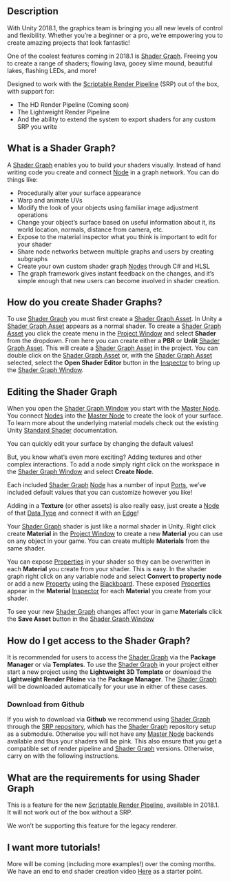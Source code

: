 ## Description

With Unity 2018.1, the graphics team is bringing you all new levels of control and flexibility. Whether you’re a beginner or a pro, we’re empowering you to create amazing projects that look fantastic!

One of the coolest features coming in 2018.1 is [Shader Graph](https://github.com/Unity-Technologies/ShaderGraph/wiki/Shader-Graph). Freeing you to create a range of shaders; flowing lava, gooey slime mound, beautiful lakes, flashing LEDs, and more!

Designed to work with the [Scriptable Render Pipeline](https://forum.unity.com/threads/feedback-wanted-scriptable-render-pipelines.470095/) (SRP) out of the box, with support for:
- The HD Render Pipeline (Coming soon)
- The Lightweight Render Pipeline
- And the ability to extend the system to export shaders for any custom SRP you write

## What is a Shader Graph?

A [Shader Graph](https://github.com/Unity-Technologies/ShaderGraph/wiki/Shader-Graph) enables you to build your shaders visually. Instead of hand writing code you create and connect [Node](https://github.com/Unity-Technologies/ShaderGraph/wiki/Node) in a graph network. You can do things like:

- Procedurally alter your surface appearance
- Warp and animate UVs
- Modify the look of your objects using familiar image adjustment operations
- Change your object’s surface based on useful information about it, its world location, normals, distance from camera, etc.
- Expose to the material inspector what you think is important to edit for your shader
- Share node networks between multiple graphs and users by creating subgraphs
- Create your own custom shader graph [Nodes](https://github.com/Unity-Technologies/ShaderGraph/wiki/Node) through C# and HLSL
- The graph framework gives instant feedback on the changes, and it’s simple enough that new users can become involved in shader creation.

## How do you create Shader Graphs?

To use [Shader Graph](https://github.com/Unity-Technologies/ShaderGraph/wiki/Shader-Graph) you must first create a [Shader Graph Asset](https://github.com/Unity-Technologies/ShaderGraph/wiki/Shader-Graph-Asset). In Unity a [Shader Graph Asset](https://github.com/Unity-Technologies/ShaderGraph/wiki/Shader-Graph-Asset) appears as a normal shader. To create a [Shader Graph Asset](https://github.com/Unity-Technologies/ShaderGraph/wiki/Shader-Graph-Asset) you click the create menu in the [Project Window](https://docs.unity3d.com/Manual/ProjectView.html) and select **Shader** from the dropdown. From here you can create either a **PBR** or **Unlit** [Shader Graph Asset](https://github.com/Unity-Technologies/ShaderGraph/wiki/Shader-Graph-Asset). This will create a [Shader Graph Asset](https://github.com/Unity-Technologies/ShaderGraph/wiki/Shader-Graph-Asset) in the project. You can double click on the [Shader Graph Asset](https://github.com/Unity-Technologies/ShaderGraph/wiki/Shader-Graph-Asset) or, with the [Shader Graph Asset](https://github.com/Unity-Technologies/ShaderGraph/wiki/Shader-Graph-Asset) selected, select the **Open Shader Editor** button in the [Inspector](https://docs.unity3d.com/Manual/UsingTheInspector.html) to bring up the [Shader Graph Window](https://github.com/Unity-Technologies/ShaderGraph/wiki/Shader-Graph-Window).

## Editing the Shader Graph

When you open the [Shader Graph Window](https://github.com/Unity-Technologies/ShaderGraph/wiki/Shader-Graph-Window) you start with the [Master Node](https://github.com/Unity-Technologies/ShaderGraph/wiki/Master-Node). You connect [Nodes](https://github.com/Unity-Technologies/ShaderGraph/wiki/Node) into the [Master Node](https://github.com/Unity-Technologies/ShaderGraph/wiki/Master-Node) to create the look of your surface. To learn more about the underlying material models check out the existing Unity [Standard Shader](https://docs.unity3d.com/Manual/shader-StandardShader.html) documentation.

You can quickly edit your surface by changing the default values!

But, you know what’s even more exciting? Adding textures and other complex interactions. To add a node simply right click on the workspace in the [Shader Graph Window](https://github.com/Unity-Technologies/ShaderGraph/wiki/Shader-Graph-Window) and select **Create Node**.

Each included [Shader Graph](https://github.com/Unity-Technologies/ShaderGraph/wiki/Shader-Graph) [Node](https://github.com/Unity-Technologies/ShaderGraph/wiki/Node) has a number of input [Ports](https://github.com/Unity-Technologies/ShaderGraph/wiki/Port), we’ve included default values that you can customize however you like!

Adding in a **Texture** (or other assets) is also really easy, just create a [Node](https://github.com/Unity-Technologies/ShaderGraph/wiki/Node) of that [Data Type](https://github.com/Unity-Technologies/ShaderGraph/wiki/Data-Types) and connect it with an [Edge](https://github.com/Unity-Technologies/ShaderGraph/wiki/Edge)!

Your [Shader Graph](https://github.com/Unity-Technologies/ShaderGraph/wiki/Shader-Graph) shader is just like a normal shader in Unity. Right click create **Material** in the [Project Window](https://docs.unity3d.com/Manual/ProjectView.html) to create a new **Material** you can use on any object in your game. You can create multiple **Materials** from the same shader.

You can expose [Properties](https://github.com/Unity-Technologies/ShaderGraph/wiki/Property-Types) in your shader so they can be overwritten in each **Material** you create from your shader. This is easy. In the shader graph right click on any variable node and select **Convert to property node** or add a new [Property](https://github.com/Unity-Technologies/ShaderGraph/wiki/Property-Types) using the [Blackboard](https://github.com/Unity-Technologies/ShaderGraph/wiki/Blackboard). These exposed [Properties](https://github.com/Unity-Technologies/ShaderGraph/wiki/Property-Types) appear in the **Material** [Inspector](https://docs.unity3d.com/Manual/UsingTheInspector.html) for each **Material** you create from your shader.

To see your new [Shader Graph](https://github.com/Unity-Technologies/ShaderGraph/wiki/Shader-Graph) changes affect your in game **Materials** click the **Save Asset** button in the [Shader Graph Window](https://github.com/Unity-Technologies/ShaderGraph/wiki/Shader-Graph-Window)

## How do I get access to the Shader Graph?

It is recommended for users to access the [Shader Graph](https://github.com/Unity-Technologies/ShaderGraph/wiki/Shader-Graph) via the **Package Manager** or via **Templates**. To use the [Shader Graph](https://github.com/Unity-Technologies/ShaderGraph/wiki/Shader-Graph) in your project either start a new project using the **Lightweight 3D Template** or download the **Lightweight Render Pileine** via the **Package Manager**. The [Shader Graph](https://github.com/Unity-Technologies/ShaderGraph/wiki/Shader-Graph) will be downloaded automatically for your use in either of these cases.

### Download from Github

If you wish to download via **Github** we recommend using [Shader Graph](https://github.com/Unity-Technologies/ShaderGraph/wiki/Shader-Graph) through the [SRP repository](https://github.com/Unity-Technologies/ScriptableRenderPipeline), which has the [Shader Graph](https://github.com/Unity-Technologies/ShaderGraph/wiki/Shader-Graph) repository setup as a submodule. Otherwise you will not have any [Master Node](https://github.com/Unity-Technologies/ShaderGraph/wiki/Master-Node) backends available and thus your shaders will be pink. This also ensure that you get a compatible set of render pipeline and [Shader Graph](https://github.com/Unity-Technologies/ShaderGraph/wiki/Shader-Graph) versions. Otherwise, carry on with the following instructions.


##  What are the requirements for using Shader Graph

This is a feature for the new [Scriptable Render Pipeline](https://forum.unity.com/threads/feedback-wanted-scriptable-render-pipelines.470095/), available in 2018.1. It will not work out of the box without a SRP.

We won’t be supporting this feature for the legacy renderer.

## I want more tutorials!

More will be coming (including more examples!) over the coming months. We have an end to end shader creation video [Here](https://www.youtube.com/watch?v=pmAHabxNtqU) as a starter point.